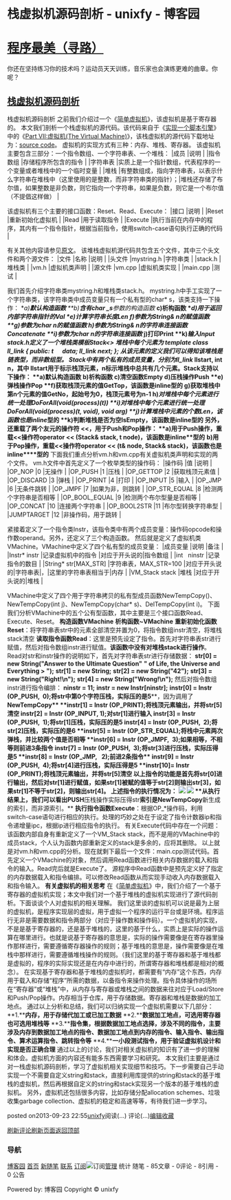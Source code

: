 
# 栈虚拟机源码剖析 - unixfy - 博客园
# [程序最美（寻路）](https://www.cnblogs.com/unixfy/)
你还在坚持练习你的技术吗？运动员天天训练，音乐家也会演练更难的曲章。你呢？
## [栈虚拟机源码剖析](https://www.cnblogs.com/unixfy/p/3335874.html)
栈虚拟机源码剖析
之前我们介绍过一个《[简单虚拟机](http://www.cnblogs.com/unixfy/p/3280264.html)》，该虚拟机是基于寄存器的。
本文我们剖析一个栈虚拟机的源代码。该代码来自于《[实现一个脚本引擎](http://docs.huihoo.com/vm/tut_script/tut_script0.htm)》中的《[Part VII:虚拟机(The Virtual Machine)](http://docs.huihoo.com/vm/tut_script/tut_script7.htm)》，该栈虚拟机的源代码下载地址为：[source code](http://docs.huihoo.com/vm/tut_script/tut7.zip)。
虚拟机的实现方式有三种：内存、堆栈、寄存器。
该虚拟机主要包含三部分：一个指令数组、一个字符串表、一个堆栈：
|成员
|说明
|
|指令数组
|存储程序所包含的指令
|
|字符串表
|实质上是一个指针数组，代表程序的一个变量或者堆栈中的一个临时变量
|
|堆栈
|有整数组成，指向字符串表，以表示什么字符串在堆栈中（这里使用的是整数，而非字符串类的指针）；|堆栈还存储了布尔值，如果整数是非负数，则它指向一个字符串，如果是负数，则它是一个布尔值（不提倡这样做）
|

该虚拟机有三个主要的接口函数：Reset、Read、Execute：
|接口
|说明
|
|Reset
|重新初始化虚拟机
|
|Read
|用于读取指令
|
|Execute
|执行当前在内存中的程序，其内有一个指令指针，根据当前指令，使用switch-case语句执行正确的代码
|

有关其他内容请参见[原文](http://docs.huihoo.com/vm/tut_script/tut_script7.htm)。
该堆栈虚拟机源代码共包含五个文件，其中三个头文件和两个源文件：
|文件
|名称
|说明
|
|头文件
|mystring.h
|字符串类
|
|stack.h
|堆栈类
|
|vm.h
|虚拟机类声明
|
|源文件
|vm.cpp
|虚拟机类实现
|
|main.cpp
|测试
|

我们首先介绍字符串类mystring.h和堆栈类stack.h。
mystring.h中手工实现了一个字符串类，该字符串类中成员变量只有一个私有型的char* s，该类支持一下操作：
**a)****默认构造函数**
**b)****含有char* _s****参数的构造函数**
**c)****析构函数**
**d)****用于返回内部字符串指针的Val**
**e)****计算字符串长度Len**
**f)****参数为String& n****的赋值函数**
**g)****参数为char* n****的赋值函数**
**h)****参数为String& n****的字符串连接函数Concatenate**
**i)****参数为char* n****的字符串连接函数**
**j)****打印Print**
**k)****输入Input**
stack.h定义了一个堆栈类模板Stack<>
堆栈中每个元素为
**template <class t>**
**class ll_link**
**{**
**public:**
**t      data;**
**ll_link* next;**
**};**
从该元素的定义我们可以得知该堆栈是链表型，而非数组型。
Stack中有两个私有的成员变量，分别为ll_link<t>* llstart, int n，其中 llstart用于标示栈顶元素，n标示堆栈中总共有几个元素。Stack支持以下操作：
**a)****默认构造函数**
**b)****析构函数**
**c)****清空函数Empty**
**d)****压栈操作Push**
**e)****弹栈操作Pop**
**f)****获取栈顶元素的值GetTop****，该函数是inline****型的**
**g)****获取堆栈中第n****个元素的值GetNo****，起始号为0****，栈顶元素号为n-1**
**h)****对堆栈中每个元素进行统一处理DoForAll(void(*process)(t))**
**i)****对堆栈中每个元素进行统一处理DoForAll(void(*process)(t, void*), void* arg)**
**j)****计算堆栈中元素的个数Len****，该函数也是inline****型的**
**k)****判断堆栈是否为空IsEmpty****，该函数是inline****型的**
另外，还重载了两个友元的操作符 <<，用于Push和Pop操作：
**a)****用于Push****操作，重载<<****操作符operator << (Stack<t>& stack, t node)****，该函数是inline****型的**
**b)****用于Pop****操作，重载<<****操作符operator << (t& node, Stack<t>& stack)****，该函数也是inline****型的**
下面我们重点分析vm.h和vm.cpp有关虚拟机类声明和实现的两个文件。
vm.h文件中首先定义了一个枚举类型的操作码：
|操作码
|值
|说明
|
|OP_NOP
|0
|无操作
|
|OP_PUSH
|1
|压栈
|
|OP_GETTOP
|2
|获取栈顶元素值
|
|OP_DISCARD
|3
|弹栈
|
|OP_PRINT
|4
|打印
|
|OP_INPUT
|5
|输入
|
|OP_JMP
|6
|无条件跳转
|
|OP_JMPF
|7
|如果为非，则跳转
|
|OP_STR_EQUAL
|8
|检测两个字符串是否相等
|
|OP_BOOL_EQUAL
|9
|检测两个布尔型量是否相等
|
|OP_CONCAT
|10
|连接两个字符串
|
|OP_BOOL2STR
|11
|布尔型转换字符串型
|
|JUMPTARGET
|12
|非操作码，用于跳转
|

紧接着定义了一个指令类Instr，该指令类中有两个成员变量：操作码opcode和操作数operand。另外，还定义了三个构造函数。
然后就是定义了虚拟机类VMachine。VMachine中定义了四个私有型的成员变量：
|成员变量
|说明
|备注
|
|Instr* instr
|记录虚拟机中的指令
|对应于开头说的|指令数组
|
|int   ninstr
|记录指令的数目
|
|String* str[MAX_STR]
|字符串表，MAX_STR=100
|对应于开头说的|字符串表|，|这里的字符串表相当于|内存
|
|VM_Stack stack
|堆栈
|对应于开头说的|堆栈
|

VMachine中定义了四个用于字符串拷贝的私有型成员函数NewTempCopy()、NewTempCopy(int j)、NewTempCopy(char* s)、DelTempCopy(int i)。
下面我们分析VMachine中的五个公有型函数，其中主要是三个接口函数Read、Execute、Reset。
**构造函数VMachine**
**析构函数~VMachine**
**重新初始化函数Reset**：将字符串表str中的元素全部清空并置为0，将指令数组instr清空，将堆栈stack清空
**读取指令函数Read**：这里是预先设定了指令。首先对字符串表str进行赋值，然后对指令数组instr进行赋值。**该函数中没有对堆栈****stack****进行操作**。Read对str和instr操作的说明如下，首先对字符串表str进行存储数据：
**str[0] = new String("Answer to the Ultimate Question"**
**" of Life, the Universe and Everything > ");**
**str[1] = new String;**
**str[2] = new String("42");**
**str[3] = new String("Right!\n");**
**str[4] = new String("Wrong!\n");**
然后对指令数组instr进行指令编排：
**ninstr = 11;**
**instr = new Instr[ninstr];**
**instr[0] = Instr (OP_PUSH,  0);****将****str****中第****0****个字符压栈，实际压的是****5****，因为调用了****NewTempCopy**
**instr[1] = Instr (OP_PRINT);****将栈顶元素输出，并将****str[5]****清空**
**instr[2] = Instr (OP_INPUT, 1);****对****str[1]****进行输入**
**instr[3] = Instr (OP_PUSH,  1);****将****str[1]****压栈，实际压的是****5**
**instr[4] = Instr (OP_PUSH,  2);****将****str[2]****压栈，实际压的是****6**
**instr[5] = Instr (OP_STR_EQUAL);****将栈中元素两次弹栈，并比较两个值是否相等**
**instr[6] = Instr (OP_JMPF,  3);****如果相等，不相等则前进****3****条指令**
**instr[7] = Instr (OP_PUSH,  3);****将****str[3]****进行压栈，实际压得是****5**
**instr[8] = Instr (OP_JMP,   2);****前进****2****条指令**
**instr[9] = Instr (OP_PUSH,  4);****将****str[4]****进行压栈，实际压得是****5**
**instr[10]= Instr (OP_PRINT);****将栈顶元素输出，并将****str[5]****清空**
以上指令的功能是首先将str[0]进行输出，然后对str[1]进行赋值，如果str[1]被赋的值等于str[2]则输出str[3]，如果str[1]不等于str[2]，则输出str[4]。
上述指令的执行情况为：
![](https://images0.cnblogs.com/blog/463570/201309/23225458-16dcb9c29b5148fa85431f52b8a4ff1d.jpg)
![](https://images0.cnblogs.com/blog/463570/201309/23225511-f265d369d25e451ca7b34205fd7645a4.jpg)
**从执行结果上，我们可以看出PUSH****压栈操作实际压得str****索引是NewTempCopy****新生成的索引，而非源索引。**
**执行指令函数Execute**：根据OP_*操作码，利用switch-case语句进行相应的执行。处理的巧妙之处在于设定了指令计数器ip和指令递增量ipc，根据ip进行相应指令的执行。
有关Execute代码中存在一个问题：该函数内部自身有重新定义了一个VM_Stack stack，而不是用的VMachine中的成员stack，个人认为函数内部重新定义的stack是多余的，应将其删除。
以上就是对vm.h和vm.cpp的分析。现在就剩下最后一个文件：main.cpp测试代码。首先定义一个VMachine的对象，然后调用Read函数进行相关内存数据的载入和指令的输入。Read完后就是Execute了。
源程序中Read函数中是预先定义好了指定的内存数据载入和指令编排。可以修改Read函数从而实现手动收入内存数据载入和指令输入。
**有关虚拟机的相关思考**
在《[简单虚拟机](http://www.cnblogs.com/unixfy/p/3280264.html)》中，我们介绍了一个基于寄存器的虚拟机实现；本文中我们对一个基于堆栈的虚拟机实现进行了源代码剖析。下面谈谈个人对虚拟机的相关理解。
我们这里谈的虚拟机可以说是最为上层的虚拟机，是程序实现层的虚拟，用于虚拟一个程序的运行平台或是环境。程序运行无非是需要数据和指令两部分（对应于操作数和操作码）。一个虚拟机的实现，不是是基于寄存器的，还是基于堆栈的，这里的基于什么，实质上是实际的操作运算在哪里进行。也就是说基于寄存器的意思是，实际的操作需要像是在寄存器里操作那样进行，需要遵循寄存器操作的规则；基于堆栈的意思是，操作需要像是在堆栈中那样进行，需要遵循堆栈操作的规则。（我们这里的基于寄存器和基于堆栈都是虚拟的，程序的实际实现还是在内存中进行的，所谓寄存器和堆栈都是相对的概念）。
在实现基于寄存器和基于堆栈的虚拟机时，都需要有“内存”这个东西，内存用于载入和存储“程序”所需的数据，以备指令来操作处理。指令具体操作的场所在“寄存器”或“堆栈”中，从内存与寄存器或堆栈之间的数据来往对应于Load/Store和Push/Pop操作。内存相当于仓库，用于存储数据。寄存器和堆栈是数据的加工地点。
通过以上分析和总结，我们可以归纳实现一个虚拟机需要以下几部分：
**1.****内存，用于存储代加工或已加工数据**
**2.****数据加工地点，可选用寄存器也可选用堆栈等**
**3.****指令集，根据数据加工地点选择，涉及不同的指令，主要涉及内存到数据加工地点的指令、数据加工地点到内存的指令、输入指令、输出指令、算术运算指令、跳转指令等**
**4.****一小段测试指令，用于验证虚拟机设计和实现是否正确合理**
通过以上的讨论，我们对相关虚拟机的知识有了进一步的理解和体会。虚拟机方面的内容还有能多东西需要学习和研究。
本文我们主要是通过对一栈虚拟机源码剖析，学习了虚拟机相关实现细节和技巧。下一步需要自己手动实现一个不需要自定义string和stack，直接利用库提供的string和stack的基于堆栈的虚拟机，然后再根据自定义的string和stack实现另一个版本的基于堆栈的虚拟机。
另外，虚拟机还包括很多内容，比如存储分配allocation schemes、垃圾收集garbage collection、虚拟机的稳定和高速等等，有待我们进一步学习。




posted on2013-09-23 22:55[unixfy](https://www.cnblogs.com/unixfy/)阅读(...) 评论(...)[编辑](https://i.cnblogs.com/EditPosts.aspx?postid=3335874)[收藏](#)


[刷新评论](javascript:void(0);)[刷新页面](#)[返回顶部](#top)







### 导航
[博客园](https://www.cnblogs.com/)
[首页](https://www.cnblogs.com/unixfy/)
[新随笔](https://i.cnblogs.com/EditPosts.aspx?opt=1)
[联系](https://msg.cnblogs.com/send/unixfy)
[订阅](https://www.cnblogs.com/unixfy/rss)![订阅](//www.cnblogs.com/images/xml.gif)[管理](https://i.cnblogs.com/)
统计
随笔 - 85文章 - 0评论 - 8引用 - 0
公告

Powered by:
博客园
Copyright © unixfy
